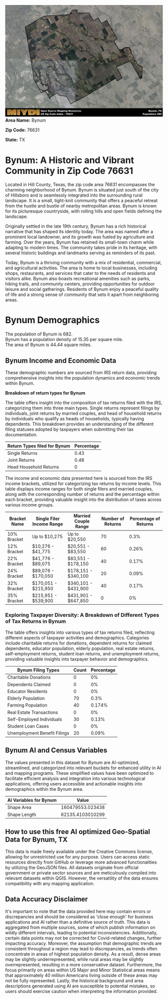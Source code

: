 ![Image Alt Text](../_images/76631.png)
**Area Name:** Bynum

**Zip Code:** 76631

**State:** TX


# Bynum: A Historic and Vibrant Community in Zip Code 76631  

Located in Hill County, Texas, the zip code area 76631 encompasses the charming neighborhood of Bynum. Bynum is situated just south of the city of Hillsboro and is seamlessly integrated into the surrounding rural landscape. It is a small, tight-knit community that offers a peaceful retreat from the hustle and bustle of nearby metropolitan areas. Bynum is known for its picturesque countryside, with rolling hills and open fields defining the landscape.

Originally settled in the late 19th century, Bynum has a rich historical narrative that has shaped its identity today. The area was named after a prominent local landowner, and its growth was fueled by agriculture and farming. Over the years, Bynum has retained its small-town charm while adapting to modern times. The community takes pride in its heritage, with several historic buildings and landmarks serving as reminders of its past.

Today, Bynum is a thriving community with a mix of residential, commercial, and agricultural activities. The area is home to local businesses, including shops, restaurants, and services that cater to the needs of residents and visitors alike. Bynum also boasts recreational amenities such as parks, hiking trails, and community centers, providing opportunities for outdoor leisure and social gatherings. Residents of Bynum enjoy a peaceful quality of life and a strong sense of community that sets it apart from neighboring areas.

# Bynum Demographics

The population of Bynum is 682.  
Bynum has a population density of 15.35 per square mile.  
The area of Bynum is 44.44 square miles.  

## Bynum Income and Economic Data

These demographic numbers are sourced from IRS return data, providing comprehensive insights into the population dynamics and economic trends within Bynum.

**Breakdown of return types for Bynum**

The table offers insight into the composition of tax returns filed with the IRS, categorizing them into three main types. Single returns represent filings by individuals, joint returns by married couples, and head of household returns by individuals who qualify as heads of households, typically having dependents. This breakdown provides an understanding of the different filing statuses adopted by taxpayers when submitting their tax documentation.

| Return Types filed for Bynum                              | Percentage          |
|----------------------------------------------------------|---------------------|
| Single Returns                                            | 0.43 |
| Joint Returns                                             | 0.48 |
| Head Household Returns                                    | 0 |

The income and economic data presented here is sourced from the IRS income brackets, utilized for categorizing tax returns by income levels. This table displays income ranges for both single filers and married couples, along with the corresponding number of returns and the percentage within each bracket, providing valuable insight into the distribution of taxes across various income groups.

| Bracket Name       | Single Filer Income Range | Married Couple Range | Number of Returns | Percentage of Returns |
|--------------------|----------------------------|----------------------|-------------------|-----------------------|
| 10% Bracket        | Up to $10,275              | Up to $20,550        | 70 | 0.3% |
| 12% Bracket        | $10,276 - $41,775          | $20,551 - $83,550    | 60 | 0.26% |
| 22% Bracket        | $41,776 - $89,075          | $83,551 - $178,150   | 40 | 0.17% |
| 24% Bracket        | $89,076 - $170,050         | $178,151 - $340,100  | 20 | 0.09% |
| 32% Bracket        | $170,051 - $215,950        | $340,101 - $431,900  | 40 | 0.17% |
| 35% Bracket        | $215,951 - $539,900        | $431,901 - $647,850  | 0 | 0% |

### Exploring Taxpayer Diversity: A Breakdown of Different Types of Tax Returns in Bynum

The table offers insights into various types of tax returns filed, reflecting different aspects of taxpayer activities and demographics. Categories include charitable returns for donations, dependent returns for claimed dependents, educator population, elderly population, real estate returns, self-employment returns, student loan returns, and unemployment returns, providing valuable insights into taxpayer behavior and demographics.

| Bynum Filing Types                    | Count | Percentage |
|--------------------------------------|-------|------------|
| Charitable Donations                 | 0 | 0% |
| Dependents Claimed                   | 0 | 0% |
| Educator Residents                   | 0 | 0% |
| Elderly Population                   | 70 | 0.3% |
| Farming Population                   | 40 | 0.174% |
| Real Estate Transactions             | 0 | 0% |
| Self-Employed Individuals            | 30 | 0.13% |
| Student Loan Cases                   | 0 | 0% |
| Unemployment Benefit Filings         | 20 | 0.09% |

## Bynum AI and Census Variables

The values presented in this dataset for Bynum are AI-optimized, streamlined, and categorized into relevant buckets for enhanced utility in AI and mapping programs. These simplified values have been optimized to facilitate efficient analysis and integration into various technological applications, offering users accessible and actionable insights into demographics within the Bynum area.

| AI Variables for Bynum | Value |
|-------------|-------|
| Shape Area | 160479553.023438 |
| Shape Length | 62135.4103010299 |

## How to use this free AI optimized Geo-Spatial Data for Bynum, TX

This data is made freely available under the Creative Commons license, allowing for unrestricted use for any purpose. Users can access static resources directly from GitHub or leverage more advanced functionalities by utilizing the GeoJSON files. All datasets originate from official government or private sector sources and are meticulously compiled into relevant datasets within QGIS. However, the versatility of the data ensures compatibility with any mapping application.

## Data Accuracy Disclaimer
It's important to note that the data provided here may contain errors or discrepancies and should be considered as 'close enough' for business applications and AI rather than a definitive source of truth. This data is aggregated from multiple sources, some of which publish information on wildly different intervals, leading to potential inconsistencies. Additionally, certain data points may not be corrected for Covid-related changes, further impacting accuracy. Moreover, the assumption that demographic trends are consistent throughout a region may lead to discrepancies, as trends often concentrate in areas of highest population density. As a result, dense areas may be slightly underrepresented, while rural areas may be slightly overrepresented, resulting in a more conservative dataset. Furthermore, the focus primarily on areas within US Major and Minor Statistical areas means that approximately 40 million Americans living outside of these areas may not be fully represented. Lastly, the historical background and area descriptions generated using AI are susceptible to potential mistakes, so users should exercise caution when interpreting the information provided.
